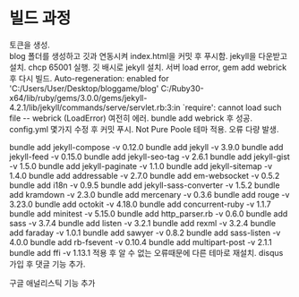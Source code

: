 # 빌드 과정

토큰을 생성.
<br/>
blog 폴더를 생성하고 깃과 연동시켜 index.html을 커밋 후 푸시함.
jekyll을 다운받고 설치. chcp 65001 실행.
깃 배시로 jekyll 설치. 서버 load error,  gem add webrick 후 다시 빌드.
Auto-regeneration: enabled for 'C:/Users/User/Desktop/bloggame/blog'
C:/Ruby30-x64/lib/ruby/gems/3.0.0/gems/jekyll-4.2.1/lib/jekyll/commands/serve/servlet.rb:3:in `require': cannot load such file -- webrick (LoadError)
여전히 에러. bundle add webrick 후 성공.
config.yml 몇가지 수정 후 커밋 푸시.
Not Pure Poole 테마 적용.
오류 다량 발생.

bundle add jekyll-compose -v 0.12.0
bundle add jekyll -v 3.9.0
bundle add jekyll-feed -v 0.15.0
bundle add jekyll-seo-tag -v 2.6.1
bundle add jekyll-gist -v 1.5.0
bundle add jekyll-paginate -v 1.1.0
bundle add jekyll-sitemap -v 1.4.0
bundle add addressable -v 2.7.0
bundle add em-websocket -v 0.5.2
bundle add i18n -v 0.9.5
bundle add jekyll-sass-converter -v 1.5.2
bundle add kramdown -v 2.3.0
bundle add mercenary -v 0.3.6
bundle add rouge -v 3.23.0
bundle add octokit -v 4.18.0
bundle add concurrent-ruby -v 1.1.7
bundle add minitest -v 5.15.0
bundle add http_parser.rb -v 0.6.0
bundle add sass -v 3.7.4
bundle add listen -v 3.2.1
bundle add rexml -v 3.2.4
bundle add faraday -v 1.0.1
bundle add sawyer -v 0.8.2
bundle add sass-listen -v 4.0.0
bundle add rb-fsevent -v 0.10.4
bundle add multipart-post -v 2.1.1
bundle add ffi -v 1.13.1
적용 후 알 수 없는 오류때문에 다른 테마로 재설치.
disqus 가입 후 댓글 기능 추가.

구글 애널리스틱 기능 추가


